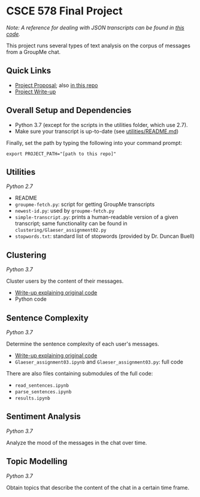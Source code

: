 # CSCE 578 Final Project

*Note: A reference for dealing with JSON transcripts can be found in [this code](clustering/Glaeser_assignment02.py).*

This project runs several types of text analysis on the corpus of messages from a GroupMe chat.

## Quick Links

* [Project Proposal](https://www.overleaf.com/read/nmbpfkzvzjgj); also [in this repo](Glaeser,Quan_Proposal.pdf)
* [Project Write-up](https://www.overleaf.com/read/nmbpfkzvzjgj)

## Overall Setup and Dependencies

* Python 3.7 (except for the scripts in the utilities folder, which use 2.7).  
* Make sure your transcript is up-to-date (see [utilities/README.md](utilities/README.md))

Finally, set the path by typing the following into your command prompt:
```
export PROJECT_PATH="[path to this repo]"
```

## Utilities

*Python 2.7*

* README
* `groupme-fetch.py`: script for getting GroupMe transcripts
* `newest-id.py`: used by `groupme-fetch.py`
* `simple-transcript.py`: prints a human-readable version of a given transcript; same functionality can be found in `clustering/Glaeser_assignment02.py`
* `stopwords.txt`: standard list of stopwords (provided by Dr. Duncan Buell)

## Clustering

*Python 3.7*

Cluster users by the content of their messages.

* [Write-up explaining original code](https://www.overleaf.com/read/cwzdnysgycvf)
* Python code

## Sentence Complexity

*Python 3.7*

Determine the sentence complexity of each user's messages.

* [Write-up explaining original code](https://www.overleaf.com/read/zczwcrsfwjqk)
* `Glaeser_assignment03.ipynb` and `Glaeser_assignment03.py`: full code

There are also files containing submodules of the full code:  
* `read_sentences.ipynb`
* `parse_sentences.ipynb`
* `results.ipynb`

## Sentiment Analysis

*Python 3.7*

Analyze the mood of the messages in the chat over time.

## Topic Modelling

*Python 3.7*

Obtain topics that describe the content of the chat in a certain time frame.
